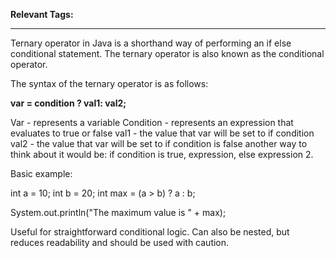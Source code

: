 **Relevant Tags:**

----

Ternary operator in Java is a shorthand way of performing an if else conditional statement.
The ternary operator is also known as the conditional operator.

The syntax of the ternary operator is as follows:

**var = condition ? val1: val2;**

Var - represents a variable
Condition - represents an expression that evaluates to true or false
val1 - the value that var will be set to if condition
val2 - the value that var will be set to if condition is false
another way to think about it would be: if condition is true, expression, else expression 2.

Basic example:

int a = 10; 
int b = 20; 
int max = (a > b) ? a : b; 
<!-- if a is greater than b, max will be a, otherwise max will be b. -->
System.out.println("The maximum value is " + max);

Useful for straightforward conditional logic. Can also be nested, but reduces readability and should be used with caution.